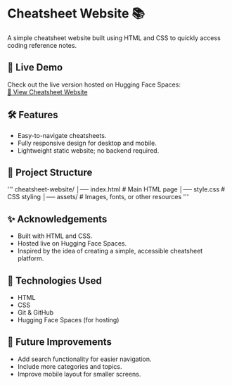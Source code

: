 # Cheatsheet Website 📚

A simple cheatsheet website built using HTML and CSS to quickly access coding reference notes.

## 🚀 Live Demo

Check out the live version hosted on Hugging Face Spaces:  
[🔗 View Cheatsheet Website](https://huggingface.co/spaces/Jaideep200513/cheatsheet-website)

## 🛠 Features

- Easy-to-navigate cheatsheets.
- Fully responsive design for desktop and mobile.
- Lightweight static website; no backend required.

## 📁 Project Structure

'''
cheatsheet-website/
│── index.html # Main HTML page
│── style.css # CSS styling
│── assets/ # Images, fonts, or other resources
'''

## ✨ Acknowledgements

- Built with HTML and CSS.
- Hosted live on Hugging Face Spaces.
- Inspired by the idea of creating a simple, accessible cheatsheet platform.

## 🔧 Technologies Used

- HTML
- CSS
- Git & GitHub
- Hugging Face Spaces (for hosting)

## 🔮 Future Improvements

- Add search functionality for easier navigation.
- Include more categories and topics.
- Improve mobile layout for smaller screens.
